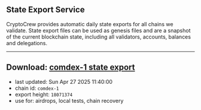 ## State Export Service
CryptoCrew provides automatic daily state exports for all chains we validate. State export files can be used as genesis files and are a snapshot of the current blockchain state, including all validators, accounts, balances and delegations.

---
**Download: [comdex-1 state export](https://dl-eu2.ccvalidators.com/SERVICE/comdex/comdex-1_export_18071374.json)**
---

- last updated: Sun Apr 27 2025 11:40:00
- chain id: `comdex-1`
- export height: `18071374`
- use for: airdrops, local tests, chain recovery
